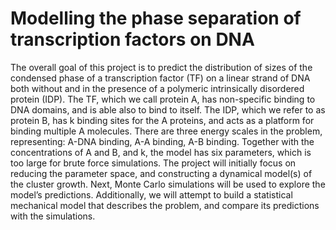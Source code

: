 # Modelling the phase separation of transcription factors on DNA
 The overall goal of this project is to predict the distribution of sizes of the condensed phase of a transcription factor (TF) on a linear strand of DNA both without and in the presence of a polymeric intrinsically disordered protein (IDP). The TF, which we call protein A, has non-specific binding to DNA domains, and is able also to bind to itself. The IDP, which we refer to as protein B, has k binding sites for the A proteins, and acts as a platform for binding multiple A molecules. There are three energy scales in the problem, representing: A-DNA binding, A-A binding, A-B binding. Together with the concentrations of A and B, and k, the model has six parameters, which is too large for brute force simulations. The project will initially focus on reducing the parameter space, and constructing a dynamical model(s) of the cluster growth. Next, Monte Carlo simulations will be used to explore the model’s predictions. Additionally, we will attempt to build a statistical mechanical model that describes the problem, and compare its predictions with the simulations.
